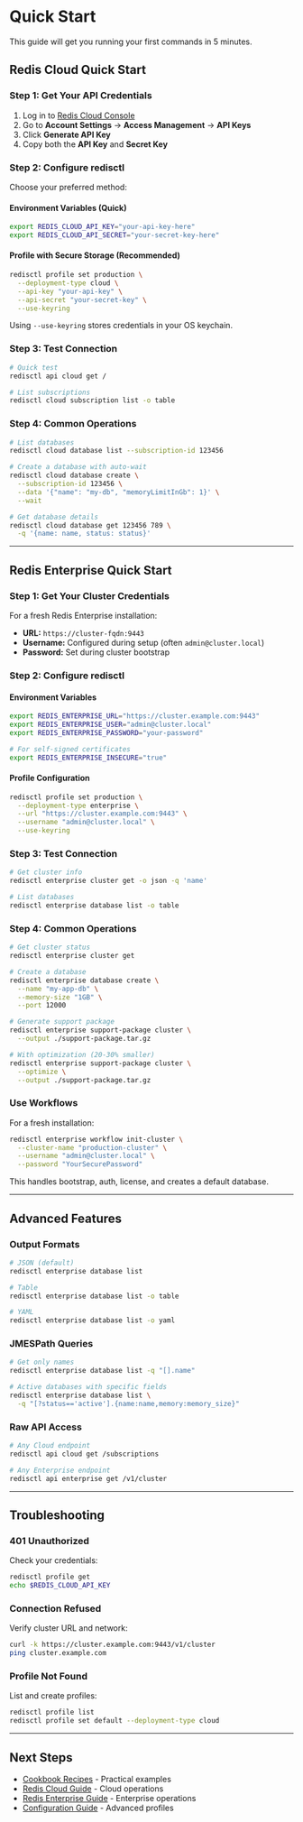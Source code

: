 # Quick Start

This guide will get you running your first commands in 5 minutes.

## Redis Cloud Quick Start

### Step 1: Get Your API Credentials

1. Log in to [Redis Cloud Console](https://app.redislabs.com)
2. Go to **Account Settings** → **Access Management** → **API Keys**
3. Click **Generate API Key**
4. Copy both the **API Key** and **Secret Key**

### Step 2: Configure redisctl

Choose your preferred method:

#### Environment Variables (Quick)

```bash
export REDIS_CLOUD_API_KEY="your-api-key-here"
export REDIS_CLOUD_API_SECRET="your-secret-key-here"
```

#### Profile with Secure Storage (Recommended)

```bash
redisctl profile set production \
  --deployment-type cloud \
  --api-key "your-api-key" \
  --api-secret "your-secret-key" \
  --use-keyring
```

Using `--use-keyring` stores credentials in your OS keychain.

### Step 3: Test Connection

```bash
# Quick test
redisctl api cloud get /

# List subscriptions
redisctl cloud subscription list -o table
```

### Step 4: Common Operations

```bash
# List databases
redisctl cloud database list --subscription-id 123456

# Create a database with auto-wait
redisctl cloud database create \
  --subscription-id 123456 \
  --data '{"name": "my-db", "memoryLimitInGb": 1}' \
  --wait

# Get database details
redisctl cloud database get 123456 789 \
  -q '{name: name, status: status}'
```

---

## Redis Enterprise Quick Start

### Step 1: Get Your Cluster Credentials

For a fresh Redis Enterprise installation:
- **URL:** `https://cluster-fqdn:9443`
- **Username:** Configured during setup (often `admin@cluster.local`)
- **Password:** Set during cluster bootstrap

### Step 2: Configure redisctl

#### Environment Variables

```bash
export REDIS_ENTERPRISE_URL="https://cluster.example.com:9443"
export REDIS_ENTERPRISE_USER="admin@cluster.local"
export REDIS_ENTERPRISE_PASSWORD="your-password"

# For self-signed certificates
export REDIS_ENTERPRISE_INSECURE="true"
```

#### Profile Configuration

```bash
redisctl profile set production \
  --deployment-type enterprise \
  --url "https://cluster.example.com:9443" \
  --username "admin@cluster.local" \
  --use-keyring
```

### Step 3: Test Connection

```bash
# Get cluster info
redisctl enterprise cluster get -o json -q 'name'

# List databases
redisctl enterprise database list -o table
```

### Step 4: Common Operations

```bash
# Get cluster status
redisctl enterprise cluster get

# Create a database
redisctl enterprise database create \
  --name "my-app-db" \
  --memory-size "1GB" \
  --port 12000

# Generate support package
redisctl enterprise support-package cluster \
  --output ./support-package.tar.gz

# With optimization (20-30% smaller)
redisctl enterprise support-package cluster \
  --optimize \
  --output ./support-package.tar.gz
```

### Use Workflows

For a fresh installation:

```bash
redisctl enterprise workflow init-cluster \
  --cluster-name "production-cluster" \
  --username "admin@cluster.local" \
  --password "YourSecurePassword"
```

This handles bootstrap, auth, license, and creates a default database.

---

## Advanced Features

### Output Formats

```bash
# JSON (default)
redisctl enterprise database list

# Table
redisctl enterprise database list -o table

# YAML
redisctl enterprise database list -o yaml
```

### JMESPath Queries

```bash
# Get only names
redisctl enterprise database list -q "[].name"

# Active databases with specific fields
redisctl enterprise database list \
  -q "[?status=='active'].{name:name,memory:memory_size}"
```

### Raw API Access

```bash
# Any Cloud endpoint
redisctl api cloud get /subscriptions

# Any Enterprise endpoint
redisctl api enterprise get /v1/cluster
```

---

## Troubleshooting

### 401 Unauthorized

Check your credentials:

```bash
redisctl profile get
echo $REDIS_CLOUD_API_KEY
```

### Connection Refused

Verify cluster URL and network:

```bash
curl -k https://cluster.example.com:9443/v1/cluster
ping cluster.example.com
```

### Profile Not Found

List and create profiles:

```bash
redisctl profile list
redisctl profile set default --deployment-type cloud
```

---

## Next Steps

- [Cookbook Recipes](../cookbook/README.md) - Practical examples
- [Redis Cloud Guide](../cloud/overview.md) - Cloud operations
- [Redis Enterprise Guide](../enterprise/overview.md) - Enterprise operations
- [Configuration Guide](./configuration.md) - Advanced profiles
